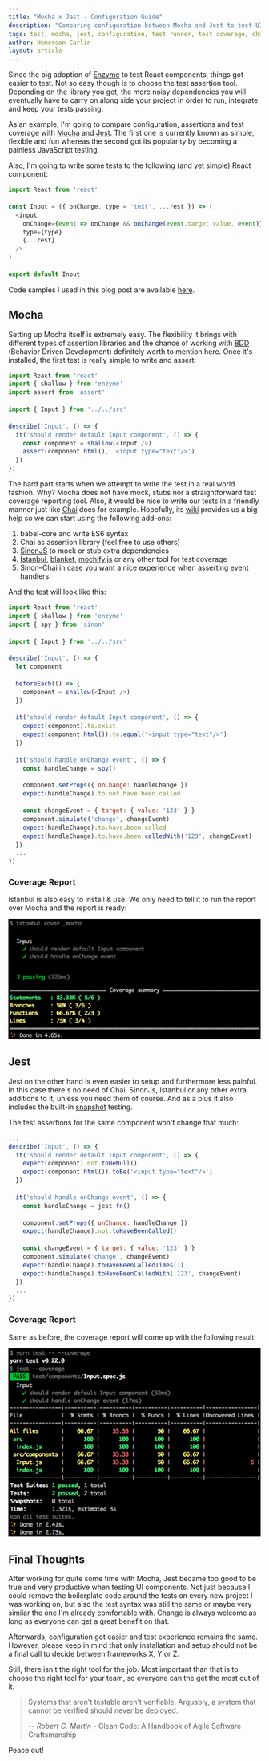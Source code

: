 ```yaml
---
title: "Mocha x Jest - Configuration Guide"
description: "Comparing configuration between Mocha and Jest to test UI components"
tags: test, mocha, jest, configuration, test runner, test coverage, chai, sinonjs, istanbul
author: Hemerson Carlin
layout: article
---
```


Since the big adoption of [Enzyme](https://github.com/airbnb/enzyme) to test React components, things got easier to test. Not so easy though is to choose the test assertion tool. Depending on the library you get, the more noisy dependencies you will eventually have to carry on along side your project in order to run, integrate and keep your tests passing.

As an example, I'm going to compare configuration, assertions and test coverage with [Mocha](https://mochajs.org/) and [Jest](https://facebook.github.io/jest/). The first one is currently known as simple, flexible and fun whereas the second got its popularity by becoming a painless JavaScript testing.

Also, I'm going to write some tests to the following (and yet simple) React component:

```javascript
import React from 'react'

const Input = ({ onChange, type = 'text', ...rest }) => (
  <input
    onChange={event => onChange && onChange(event.target.value, event)}
    type={type}
    {...rest}
  />
)

export default Input
```

Code samples I used in this blog post are available [here](https://github.com/mersocarlin/testing-with-jest-and-mocha).

## Mocha

Setting up Mocha itself is extremely easy. The flexibility it brings with different types of assertion libraries and the chance of working with [BDD](https://en.wikipedia.org/wiki/Behavior-driven_development) (Behavior Driven Development) definitely worth to mention here. Once it's installed, the first test is really simple to write and assert:

```javascript
import React from 'react'
import { shallow } from 'enzyme'
import assert from 'assert'

import { Input } from '../../src'

describe('Input', () => {
  it('should render default Input component', () => {
    const component = shallow(<Input />)
    assert(component.html(), '<input type="text"/>')
  })
})
```

The hard part starts when we attempt to write the test in a real world fashion. Why? Mocha does not have mock, stubs nor a straightforward test coverage reporting tool. Also, it would be nice to write our tests in a friendly manner just like [Chai](http://chaijs.com/) does for example. Hopefully, its [wiki](https://github.com/mochajs/mocha/wiki) provides us a big help so we can start using the following add-ons:

1. babel-core and write ES6 syntax
2. Chai as assertion library (feel free to use others)
3. [SinonJS](http://sinonjs.org/) to mock or stub extra dependencies
4. [Istanbul](https://github.com/gotwarlost/istanbul), [blanket](https://github.com/alex-seville/blanket), [mochify.js](https://github.com/mantoni/mochify.js) or any other tool for test coverage
5. [Sinon–Chai](https://github.com/domenic/sinon-chai) in case you want a nice experience when asserting event handlers

And the test will look like this:

```javascript
import React from 'react'
import { shallow } from 'enzyme'
import { spy } from 'sinon'

import { Input } from '../../src'

describe('Input', () => {
  let component

  beforeEach(() => {
    component = shallow(<Input />)
  })

  it('should render default Input component', () => {
    expect(component).to.exist
    expect(component.html()).to.equal('<input type="text"/>')
  })

  it('should handle onChange event', () => {
    const handleChange = spy()

    component.setProps({ onChange: handleChange })
    expect(handleChange).to.not.have.been.called

    const changeEvent = { target: { value: '123' } }
    component.simulate('change', changeEvent)
    expect(handleChange).to.have.been.called
    expect(handleChange).to.have.been.calledWith('123', changeEvent)
  })
  ...
})
```

### Coverage Report

Istanbul is also easy to install & use. We only need to tell it to run the report over Mocha and the report is ready:

![Istanbul Coverage Report](../2017/istanbul-coverage-report.png)

## Jest

Jest on the other hand is even easier to setup and furthermore less painful. In this case there's no need of Chai, SinonJs, Istanbul or any other extra additions to it, unless you need them of course. And as a plus it also includes the built-in [snapshot](https://facebook.github.io/jest/blog/2016/07/27/jest-14.html) testing.

The test assertions for the same component won't change that much:

```javascript
...
describe('Input', () => {
  it('should render default Input component', () => {
    expect(component).not.toBeNull()
    expect(component.html()).toBe('<input type="text"/>')
  })

  it('should handle onChange event', () => {
    const handleChange = jest.fn()

    component.setProps({ onChange: handleChange })
    expect(handleChange).not.toHaveBeenCalled()

    const changeEvent = { target: { value: '123' } }
    component.simulate('change', changeEvent)
    expect(handleChange).toHaveBeenCalledTimes(1)
    expect(handleChange).toHaveBeenCalledWith('123', changeEvent)
  })
  ...
})
```

### Coverage Report

Same as before, the coverage report will come up with the following result:

![Jest Coverage Report](../2017/jest-coverage-report.png)

## Final Thoughts

After working for quite some time with Mocha, Jest became too good to be true and very productive when testing UI components. Not just because I could remove the boilerplate code around the tests on every new project I was working on, but also the test syntax was still the same or maybe very similar the one I'm already comfortable with. Change is always welcome as long as everyone can get a great benefit on that.

Afterwards, configuration got easier and test experience remains the same. However, please keep in mind that only installation and setup should not be a final call to decide between frameworks X, Y or Z.

Still, there isn't the right tool for the job. Most important than that is to choose the right tool for your team, so everyone can the get the most out of it.

> Systems that aren't testable aren't verifiable. Arguably, a system that cannot be verified should never be deployed.
>
> -- <cite>Robert C. Martin</cite> - Clean Code: A Handbook of Agile Software Craftsmanship

Peace out!
